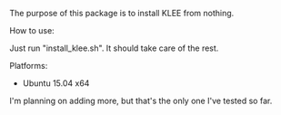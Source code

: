 The purpose of this package is to install KLEE from nothing.

How to use:

Just run "install_klee.sh". It should take care of the rest.

Platforms:
 - Ubuntu 15.04 x64

I'm planning on adding more, but that's the only one I've tested so far.
